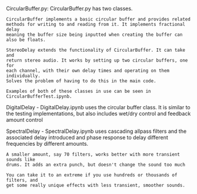 CircularBuffer.py:
    CircularBuffer.py has two classes. 

    CircularBuffer implements a basic circular buffer and provides related 
    methods for writing to and reading from it. It implements fractional delay
    meaning the buffer size being inputted when creating the buffer can also be floats.

    StereoDelay extends the functionality of CircularBuffer. It can take and
    return stereo audio. It works by setting up two circular buffers, one for 
    each channel, with their own delay times and operating on them individually.
    Solves the problem of having to do this in the main code.

    Examples of both of these classes in use can be seen in CircularBufferTest.ipynb.

DigitalDelay - 
    DigitalDelay.ipynb uses the circular buffer class. It is similar to the testing
    implementations, but also includes wet/dry control and feedback amount control

SpectralDelay - 
    SpectralDelay.ipynb uses cascading allpass filters and the associated delay 
    introduced and phase response to delay different frequencies by different amounts.

    A smaller amount, say 70 filters, works better with more transient sounds like
    drums. It adds an extra punch, but doesn't change the sound too much

    You can take it to an extreme if you use hundreds or thousands of filters, and 
    get some really unique effects with less transient, smoother sounds.
